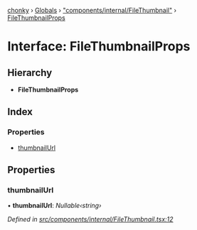 [chonky](../README.md) › [Globals](../globals.md) › ["components/internal/FileThumbnail"](../modules/_components_internal_filethumbnail_.md) › [FileThumbnailProps](_components_internal_filethumbnail_.filethumbnailprops.md)

# Interface: FileThumbnailProps

## Hierarchy

* **FileThumbnailProps**

## Index

### Properties

* [thumbnailUrl](_components_internal_filethumbnail_.filethumbnailprops.md#thumbnailurl)

## Properties

###  thumbnailUrl

• **thumbnailUrl**: *Nullable‹string›*

*Defined in [src/components/internal/FileThumbnail.tsx:12](https://github.com/TimboKZ/Chonky/blob/3d6eae9/src/components/internal/FileThumbnail.tsx#L12)*
